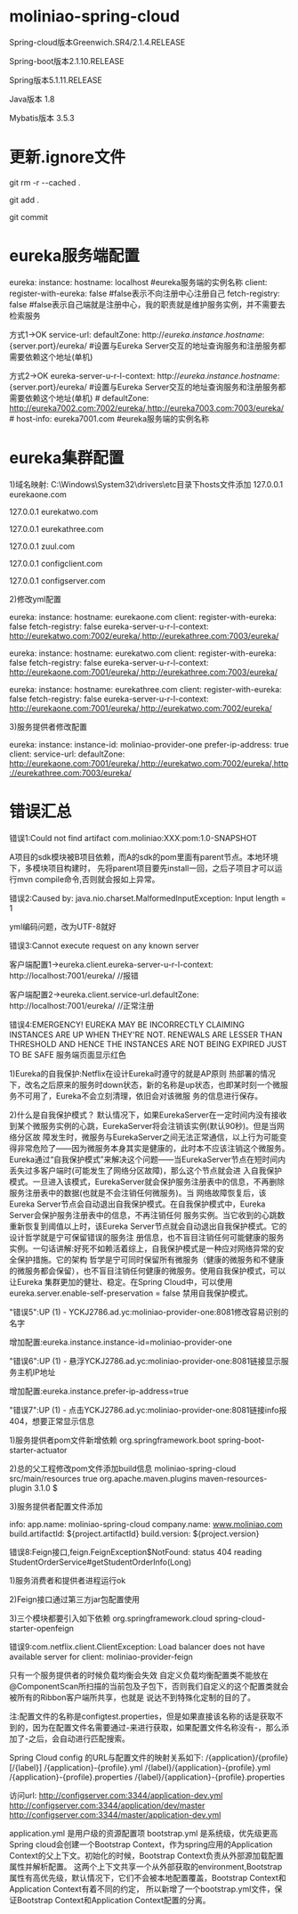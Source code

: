 # moliniao-spring-cloud
Spring-cloud版本Greenwich.SR4/2.1.4.RELEASE

Spring-boot版本2.1.10.RELEASE

Spring版本5.1.11.RELEASE

Java版本 1.8

Mybatis版本 3.5.3

# 更新.ignore文件
git rm -r --cached .

git add .

git commit

# eureka服务端配置
eureka:
  instance:
    hostname: localhost    #eureka服务端的实例名称
  client:
    register-with-eureka: false   #false表示不向注册中心注册自己
    fetch-registry: false         #false表示自己端就是注册中心，我的职责就是维护服务实例，并不需要去检索服务

方式1->OK service-url: 
      defaultZone: http://${eureka.instance.hostname}:${server.port}/eureka/    #设置与Eureka Server交互的地址查询服务和注册服务都需要依赖这个地址(单机) 

方式2->OK eureka-server-u-r-l-context: http://${eureka.instance.hostname}:${server.port}/eureka/    #设置与Eureka Server交互的地址查询服务和注册服务都需要依赖这个地址(单机)
    # defaultZone: http://eureka7002.com:7002/eureka/,http://eureka7003.com:7003/eureka/
    # host-info: eureka7001.com    #eureka服务端的实例名称

# eureka集群配置
1)域名映射: C:\Windows\System32\drivers\etc目录下hosts文件添加
127.0.0.1       eurekaone.com

127.0.0.1       eurekatwo.com

127.0.0.1       eurekathree.com

127.0.0.1       zuul.com

127.0.0.1       configclient.com

127.0.0.1       configserver.com


2)修改yml配置

eureka: 
  instance: 
    hostname: eurekaone.com
  client: 
    register-with-eureka: false
    fetch-registry: false
    eureka-server-u-r-l-context: http://eurekatwo.com:7002/eureka/,http://eurekathree.com:7003/eureka/

eureka:
  instance:
    hostname: eurekatwo.com
  client:
    register-with-eureka: false
    fetch-registry: false
    eureka-server-u-r-l-context: http://eurekaone.com:7001/eureka/,http://eurekathree.com:7003/eureka/
    
eureka:
  instance:
    hostname: eurekathree.com
  client:
    register-with-eureka: false
    fetch-registry: false
    eureka-server-u-r-l-context: http://eurekaone.com:7001/eureka/,http://eurekatwo.com:7002/eureka/

3)服务提供者修改配置

eureka:
  instance:
    instance-id: moliniao-provider-one
    prefer-ip-address: true
  client:
    service-url:
      defaultZone: http://eurekaone.com:7001/eureka/,http://eurekatwo.com:7002/eureka/,http://eurekathree.com:7003/eureka/


# 错误汇总

错误1:Could not find artifact com.moliniao:XXX:pom:1.0-SNAPSHOT
 
A项目的sdk模块被B项目依赖，而A的sdk的pom里面有parent节点。本地环境下，多模块项目构建时，
先将parent项目要先install一回，之后子项目才可以运行mvn compile命令,否则就会报如上异常。

错误2:Caused by: java.nio.charset.MalformedInputException: Input length = 1

yml编码问题，改为UTF-8就好

错误3:Cannot execute request on any known server

客户端配置1->eureka.client.eureka-server-u-r-l-context: http://localhost:7001/eureka/        //报错

客户端配置2->eureka.client.service-url.defaultZone: http://localhost:7001/eureka/            //正常注册

错误4:EMERGENCY! EUREKA MAY BE INCORRECTLY CLAIMING INSTANCES ARE UP WHEN THEY'RE NOT. RENEWALS ARE LESSER THAN 
THRESHOLD AND HENCE THE INSTANCES ARE NOT BEING EXPIRED JUST TO BE SAFE 服务端页面显示红色

1)Eureka的自我保护:Netflix在设计Eureka时遵守的就是AP原则
热部署的情况下，改名之后原来的服务时down状态，新的名称是up状态，也即某时刻一个微服务不可用了，Eureka不会立刻清理，依旧会对该微服
务的信息进行保存。

2)什么是自我保护模式？ 
默认情况下，如果EurekaServer在一定时间内没有接收到某个微服务实例的心跳，EurekaServer将会注销该实例(默认90秒)。但是当网络分区故
障发生时，微服务与EurekaServer之间无法正常通信，以上行为可能变得非常危险了——因为微服务本身其实是健康的，此时本不应该注销这个微服务。
Eureka通过“自我保护模式”来解决这个问题——当EurekaServer节点在短时间内丢失过多客户端时(可能发生了网络分区故障)，那么这个节点就会进
入自我保护模式。一旦进入该模式，EurekaServer就会保护服务注册表中的信息，不再删除服务注册表中的数据(也就是不会注销任何微服务)。当
网络故障恢复后，该Eureka Server节点会自动退出自我保护模式。在自我保护模式中，Eureka Server会保护服务注册表中的信息，不再注销任何
服务实例。当它收到的心跳数重新恢复到阈值以上时，该Eureka Server节点就会自动退出自我保护模式。它的设计哲学就是宁可保留错误的服务注
册信息，也不盲目注销任何可能健康的服务实例。一句话讲解:好死不如赖活着综上，自我保护模式是一种应对网络异常的安全保护措施。它的架构
哲学是宁可同时保留所有微服务（健康的微服务和不健康的微服务都会保留），也不盲目注销任何健康的微服务。使用自我保护模式，可以让Eureka
集群更加的健壮、稳定。在Spring Cloud中，可以使用eureka.server.enable-self-preservation = false 禁用自我保护模式。
 
"错误5":UP (1) - YCKJ2786.ad.yc:moliniao-provider-one:8081修改容易识别的名字

增加配置:eureka.instance.instance-id=moliniao-provider-one

"错误6":UP (1) - 悬浮YCKJ2786.ad.yc:moliniao-provider-one:8081链接显示服务主机IP地址

增加配置:eureka.instance.prefer-ip-address=true

"错误7":UP (1) - 点击YCKJ2786.ad.yc:moliniao-provider-one:8081链接info报404，想要正常显示信息

1)服务提供者pom文件新增依赖
<dependency>
    <groupId>org.springframework.boot</groupId>
    <artifactId>spring-boot-starter-actuator</artifactId>
</dependency>

2)总的父工程修改pom文件添加build信息
    <build>
		<finalName>moliniao-spring-cloud</finalName>
		<resources>
			<resource>
				<directory>src/main/resources</directory>
				<filtering>true</filtering>
			</resource>
		</resources>
		<plugins>
			<plugin>
				<groupId>org.apache.maven.plugins</groupId>
				<artifactId>maven-resources-plugin</artifactId>
				<version>3.1.0</version>
				<configuration>
					<delimiters>
						<delimit>$</delimit>
					</delimiters>
				</configuration>
			</plugin>
		</plugins>
	</build>
	
3)服务提供者配置文件添加

info:
  app.name: moliniao-spring-cloud
  company.name: www.moliniao.com
  build.artifactId: ${project.artifactId}
  build.version: ${project.version}
  
错误8:Feign接口,feign.FeignException$NotFound: status 404 reading StudentOrderService#getStudentOrderInfo(Long)

1)服务消费者和提供者进程运行ok

2)Feign接口通过第三方jar包配置使用

3)三个模块都要引入如下依赖
        <dependency>
            <groupId>org.springframework.cloud</groupId>
            <artifactId>spring-cloud-starter-openfeign</artifactId>
        </dependency>  
        
错误9:com.netflix.client.ClientException: Load balancer does not have available server for client: moliniao-provider-feign

只有一个服务提供者的时候负载均衡会失效
自定义负载均衡配置类不能放在@ComponentScan所扫描的当前包及子包下，否则我们自定义的这个配置类就会被所有的Ribbon客户端所共享，也就是
说达不到特殊化定制的目的了。


注:配置文件的名称是configtest.properties，但是如果直接该名称的话是获取不到的，因为在配置文件名需要通过-来进行获取，如果配置文件名称没有-，那么添加了-之后，会自动进行匹配搜索。

Spring Cloud config 的URL与配置文件的映射关系如下:
/{application}/{profile}[/{label}]
/{application}-{profile}.yml
/{label}/{application}-{profile}.yml
/{application}-{profile}.properties
/{label}/{application}-{profile}.properties

访问url:
http://configserver.com:3344/application-dev.yml
http://configserver.com:3344/application/dev/master
http://configserver.com:3344/master/application-dev.yml


application.yml 是用户级的资源配置项
bootstrap.yml 是系统级，优先级更高
Spring cloud会创建一个Bootstrap Context，作为spring应用的Application Context的父上下文。初始化的时候，Bootstrap Context负责从外部源加载配置属性并解析配置。
这两个上下文共享一个从外部获取的environment,Bootstrap属性有高优先级，默认情况下，它们不会被本地配置覆盖，Bootstrap Context和Application Context有着不同的约定，
所以新增了一个bootstrap.yml文件，保证Bootstrap Context和Application Context配置的分离。
